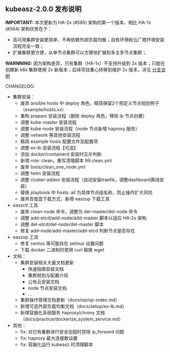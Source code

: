 ## kubeasz-2.0.0 发布说明

**IMPORTANT:** 本次更新为 HA-2x (#585) 架构的第一个版本，相比 HA-1x (#584) 架构优势在于：
- 高可用集群安装更简单，不再依赖外部负载均衡；自有环境和云厂商环境安装流程完全一致；
- 扩展集群更方便，从单节点集群可以方便地扩展到多主多节点集群；

**WARNNING:** 因为架构差异，已有集群（HA-1x）不支持升级到 2x 版本；只能在创建新 k8s 集群使用 2x 新版本；后续项目重心转移到维护 2x 版本，详见 [分支说明](https://github.com/easzlab/kubeasz/blob/master/docs/mixes/branch.md) 

CHANGELOG:
- 集群安装：
  - 废弃 ansible hosts 中 deploy 角色，精简保留2个预定义节点规划例子（example/hosts.xx）
  - 重构 prepare 安装流程（删除 deploy 角色，移除 lb 节点创建）
  - 调整 kube-master 安装流程
  - 调整 kube-node 安装流程（node 节点新增 haproxy 服务）
  - 调整 network 等其他安装流程
  - 精简 example hosts 配置文件及配置项
  - 调整 ex-lb 安装流程【可选】
  - 添加 docker/containerd 安装时互斥判断
  - 新增 role: clean，重写清理脚本 99.clean.yml
  - 废弃 tools/clean_one_node.yml
  - 调整 helm 安装流程
  - 调整 cluster-addon 安装流程（自动安装traefik，调整dashboard离线安装）
  - 替换 playbook 中 hosts: all 为具体节点组名称，防止操作扩大风险
  - 废弃百度盘下载方式，新增 easzup 下载工具
- easzctl 工具 
  - 废弃 clean-node 命令，调整为 del-master/del-node 命令
  - 调整 add-etcd/add-node/add-master 脚本以适应 HA-2x 架构
  - 调整 del-etcd/del-node/del-master 脚本
  - 修复 add-node/add-master/add-etcd 判断节点是否存在
- easzup 工具
  - 修复 centos 等可能存在 selinux 设置问题
  - 下载 docker 二进制时使用 curl 替换 wget
- 文档：
  - 集群安装相关大量文档更新
    - 快速指南安装文档
    - 集群规划与配置介绍
    - 公有云安装文档
    - node 节点安装文档
    - ...
  - 集群操作管理文档更新（docs/op/op-index.md）
  - 新增可选外部负载均衡文档（docs/setup/ex-lb.md）
  - 新增容器化系统服务 haproxy/chrony 文档（docs/practice/dockerize_system_service.md）
- 其他：
  - fix: 对已有集群进行安全加固时禁用 ip_forward 问题
  - fix: haproxy 最大连接数设置
  - fix: 容器化运行 kubeasz 时清理脚本
